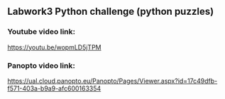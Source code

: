 ## Labwork3 Python challenge (python puzzles)

### Youtube video link:

https://youtu.be/wopmLD5jTPM

### Panopto video link:

https://ual.cloud.panopto.eu/Panopto/Pages/Viewer.aspx?id=17c49dfb-f571-403a-b9a9-afc600163354
